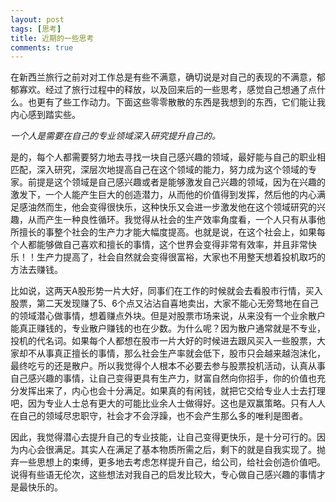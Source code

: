 ```yaml
---
layout: post
tags: [思考]
title: 近期的一些思考
comments: true
---
```





在新西兰旅行之前对对工作总是有些不满意，确切说是对自己的表现的不满意，郁郁寡欢。经过了旅行过程中的释放，以及回来后的一些思考，感觉自己想通了点什么。也更有了些工作动力。下面这些零零散散的东西是我想到的东西，它们能让我内心感到踏实些。

*一个人是需要在自己的专业领域深入研究提升自己的。*

是的，每个人都需要努力地去寻找一块自己感兴趣的领域，最好能与自己的职业相匹配，深入研究，深层次地提高自己在这个领域的能力，努力成为这个领域的专家。前提是这个领域是自己感兴趣或者是能够激发自己兴趣的领域，因为在兴趣的激发下，一个人能产生巨大的创造潜力，从而他的价值得到发挥，然后他的内心满足感油然而生，他会变得很快乐，这种快乐又会进一步激发他在这个领域研究的兴趣，从而产生一种良性循环。我觉得从社会的生产效率角度看，一个人只有从事他所擅长的事整个社会的生产力才能大幅度提高。也就是说，在这个社会上，如果每个人都能够做自己喜欢和擅长的事情，这个世界会变得非常有效率，并且非常快乐！！生产力提高了，社会自然就会变得很富裕，大家也不用整天想着投机取巧的方法去赚钱。

比如说，这两天A股形势一片大好，同事们在工作的时候就会去看股市行情，买入股票，第二天发现赚了5、6个点又沾沾自喜地卖出，大家不能心无旁骛地在自己的领域潜心做事情，想着赚点外块。但是对股票市场来说，从来没有一个业余散户能真正赚钱的，专业散户赚钱的也在少数。为什么呢？因为散户通常就是不专业，投机的代名词。如果每个人都想在股市一片大好的时候进去跟风买入一些股票，大家却不从事真正擅长的事情，那么社会生产率就会低下，股市只会越来越泡沫化，最终吃亏的还是散户。所以我觉得个人根本不必要去参与股票投机活动，认真从事自己感兴趣的事情，让自己变得更具有生产力，财富自然向你招手，你的价值也充分发挥出来了，内心也会十分满足。如果真的有闲钱，就把它交给专业人士去打理吧，因为专业人士总有更大的可能比业余人士做得好。这也是双赢策略。只有人人在自己的领域尽忠职守，社会才不会浮躁，也不会产生那么多的唯利是图者。

因此，我觉得潜心去提升自己的专业技能，让自己变得更快乐，是十分可行的。因为内心会很满足。其实人在满足了基本物质所需之后，剩下的就是自我实现了。抛弃一些思想上的束缚，更多地去考虑怎样提升自己，给公司，给社会创造价值吧。说得有些语无伦次，这些想法对我自己的启发比较大，专心做自己感兴趣的事情才是最快乐的。